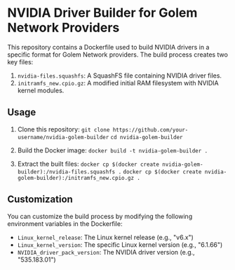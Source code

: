 
# NVIDIA Driver Builder for Golem Network Providers

This repository contains a Dockerfile used to build NVIDIA drivers in a specific format for Golem Network providers. The build process creates two key files:

1.  `nvidia-files.squashfs`: A SquashFS file containing NVIDIA driver files.
2.  `initramfs_new.cpio.gz`: A modified initial RAM filesystem with NVIDIA kernel modules.

## Usage

1.  Clone this repository:
    `git clone https://github.com/your-username/nvidia-golem-builder`
    `cd nvidia-golem-builder`
    
2.  Build the Docker image:
    `docker build -t nvidia-golem-builder .`
    
3.  Extract the built files:
    `docker cp $(docker create nvidia-golem-builder):/nvidia-files.squashfs .`
	`docker cp $(docker create nvidia-golem-builder):/initramfs_new.cpio.gz .`
    

## Customization

You can customize the build process by modifying the following environment variables in the Dockerfile:

-   `Linux_kernel_release`: The Linux kernel release (e.g., "v6.x")
-   `Linux_kernel_version`: The specific Linux kernel version (e.g., "6.1.66")
-   `NVIDIA_driver_pack_version`: The NVIDIA driver version (e.g., "535.183.01")
